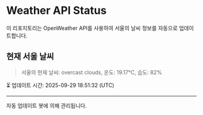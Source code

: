 
# Weather API Status

이 리포지토리는 OpenWeather API를 사용하여 서울의 날씨 정보를 자동으로 업데이트합니다.

## 현재 서울 날씨
> 서울의 현재 날씨: overcast clouds, 온도: 19.17°C, 습도: 82%

⏳ 업데이트 시간: 2025-09-29 18:51:32 (UTC)

---
자동 업데이트 봇에 의해 관리됩니다.
